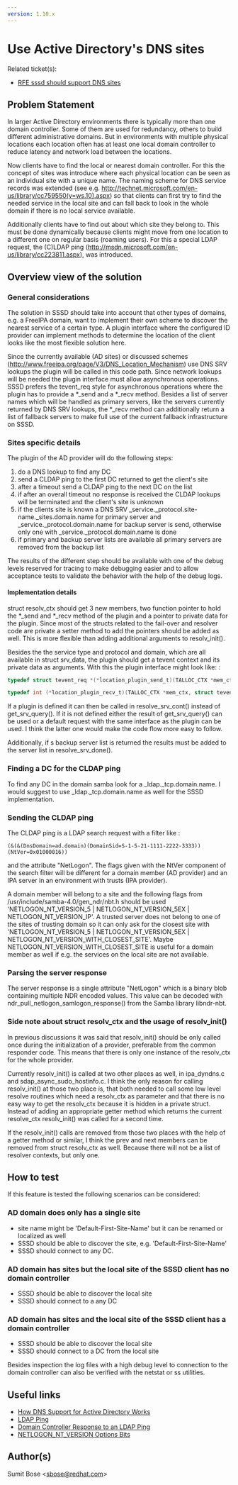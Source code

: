 ```yaml
---
version: 1.10.x
---
```


# Use Active Directory's DNS sites

Related ticket(s):

  - [RFE sssd should support DNS sites](https://github.com/SSSD/sssd/issues/2074)

## Problem Statement

In larger Active Directory environments there is typically more than one domain controller. Some of them are used for redundancy, others to build different administrative domains. But in environments with multiple physical locations each location often has at least one local domain controller to reduce latency and network load between the locations.

Now clients have to find the local or nearest domain controller. For this the concept of sites was introduce where each physical location can be seen as an individual site with a unique name. The naming scheme for DNS service records was extended (see e.g. <http://technet.microsoft.com/en-us/library/cc759550(v=ws.10).aspx>) so that clients can first try to find the needed service in the local site and can fall back to look in the whole domain if there is no local service available.

Additionally clients have to find out about which site they belong to. This must be done dynamically because clients might move from one location to a different one on regular basis (roaming users). For this a special LDAP request, the (C)LDAP ping (<http://msdn.microsoft.com/en-us/library/cc223811.aspx>), was introduced.

## Overview view of the solution

### General considerations

The solution in SSSD should take into account that other types of domains, e.g. a FreeIPA domain, want to implement their own scheme to discover the nearest service of a certain type. A plugin interface where the configured ID provider can implement methods to determine the location of the client looks like the most flexible solution here.

Since the currently available (AD sites) or discussed schemes ([<http://www.freeipa.org/page/V3/DNS_Location_Mechanism>](http://www.freeipa.org/page/V3/DNS_Location_Mechanism)) use DNS SRV lookups the plugin will be called in this code path. Since network lookups will be needed the plugin interface must allow asynchronous operations. SSSD prefers the tevent_req style for asynchronous operations where the plugin has to provide a \*_send and a \*_recv method. Besides a list of server names which will be handled as primary servers, like the servers currently returned by DNS SRV lookups, the \*_recv method can additionally return a list of fallback servers to make full use of the current fallback infrastructure on SSSD.

### Sites specific details

The plugin of the AD provider will do the following steps:

1.  do a DNS lookup to find any DC
2.  send a CLDAP ping to the first DC returned to get the client's site
3.  after a timeout send a CLDAP ping to the next DC on the list
4.  if after an overall timeout no response is received the CLDAP lookups will be terminated and the client's site is unknown
5.  if the clients site is known a DNS SRV _service._protocol.site-name._sites.domain.name for primary server and _service._protocol.domain.name for backup server is send, otherwise only one with _service._protocol.domain.name is done
6.  if primary and backup server lists are available all primary servers are removed from the backup list

The results of the different step should be available with one of the debug levels reserved for tracing to make debugging easier and to allow acceptance tests to validate the behavior with the help of the debug logs.

#### Implementation details

struct resolv_ctx should get 3 new members, two function pointer to hold the \*_send and \*_recv method of the plugin and a pointer to private data for the plugin. Since most of the structs related to the fail-over and resolver code are private a setter method to add the pointers should be added as well. This is more flexible than adding additional arguments to resolv_init().

Besides the the service type and protocol and domain, which are all available in struct srv_data, the plugin should get a tevent context and its private data as arguments. With this the plugin interface might look like: :

```c
typedef struct tevent_req *(*location_plugin_send_t)(TALLOC_CTX *mem_ctx, struct tevent_context *ev, const char *service, const char *protocol, const char *domain, void *private_data);

typedef int (*location_plugin_recv_t)(TALLOC_CTX *mem_ctx, struct tevent_req *req, int *status, int *timeouts, struct ares_srv_reply **primary_reply_list, struct ares_srv_reply **backup_reply_list);
```

If a plugin is defined it can then be called in resolve_srv_cont() instead of get_srv_query(). If it is not defined either the result of get_srv_query() can be used or a default request with the same interface as the plugin can be used. I think the latter one would make the code flow more easy to follow.

Additionally, if s backup server list is returned the results must be added to the server list in resolve_srv_done().

### Finding a DC for the CLDAP ping

To find any DC in the domain samba look for a _ldap._tcp.domain.name. I would suggest to use _ldap._tcp.domain.name as well for the SSSD implementation.

### Sending the CLDAP ping

The CLDAP ping is a LDAP search request with a filter like :

```
(&(&(DnsDomain=ad.domain)(DomainSid=S-1-5-21-1111-2222-3333))(NtVer=0x01000016))
```

and the attribute "NetLogon". The flags given with the NtVer component of the search filter will be different for a domain member (AD provider) and an IPA server in an environment with trusts (IPA provider).

A domain member will belong to a site and the following flags from /usr/include/samba-4.0/gen_ndr/nbt.h should be used 'NETLOGON_NT_VERSION_5 | NETLOGON_NT_VERSION_5EX | NETLOGON_NT_VERSION_IP'. A trusted server does not belong to one of the sites of trusting domain so it can only ask for the closest site with 'NETLOGON_NT_VERSION_5 | NETLOGON_NT_VERSION_5EX | NETLOGON_NT_VERSION_WITH_CLOSEST_SITE'. Maybe NETLOGON_NT_VERSION_WITH_CLOSEST_SITE is useful for a domain member as well if e.g. the services on the local site are not available.

### Parsing the server response

The server response is a single attribute "NetLogon" which is a binary blob containing multiple NDR encoded values. This value can be decoded with ndr_pull_netlogon_samlogon_response() from the Samba library libndr-nbt.

### Side note about struct resolv_ctx and the usage of resolv_init()

In previous discussions it was said that resolv_init() should be only called once during the initialization of a provider, preferable from the common responder code. This means that there is only one instance of the resolv_ctx for the whole provider.

Currently resolv_init() is called at two other places as well, in ipa_dyndns.c and sdap_async_sudo_hostinfo.c. I think the only reason for calling resolv_init() at those two place is, that both needed to call some low level resolve routines which need a resolv_ctx as parameter and that there is no easy way to get the resolv_ctx because it is hidden in a private struct. Instead of adding an appropriate getter method which returns the current resolve_ctx resolv_init() was called for a second time.

If the resolv_init() calls are removed from those two places with the help of a getter method or similar, I think the prev and next members can be removed from struct resolv_ctx as well. Because there will not be a list of resolver contexts, but only one.

## How to test

If this feature is tested the following scenarios can be considered:

### AD domain does only has a single site

  - site name might be 'Default-First-Site-Name' but it can be renamed or localized as well
  - SSSD should be able to discover the site, e.g. 'Default-First-Site-Name'
  - SSSD should connect to any DC.

### AD domain has sites but the local site of the SSSD client has no domain controller

  - SSSD should be able to discover the local site
  - SSSD should connect to a any DC

### AD domain has sites and the local site of the SSSD client has a domain controller

  - SSSD should be able to discover the local site
  - SSSD should connect to a DC from the local site

Besides inspection the log files with a high debug level to connection to the domain controller can also be verified with the netstat or ss utilities.

## Useful links

  - [How DNS Support for Active Directory Works](http://technet.microsoft.com/en-us/library/cc759550\(v=ws.10\).aspx)
  - [LDAP Ping](http://msdn.microsoft.com/en-us/library/cc223811.aspx)
  - [Domain Controller Response to an LDAP Ping](http://msdn.microsoft.com/en-us/library/cc223813.aspx)
  - [NETLOGON_NT_VERSION Options Bits](http://msdn.microsoft.com/de-de/library/cc223801.aspx)

## Author(s)

Sumit Bose \<sbose@redhat.com\>
